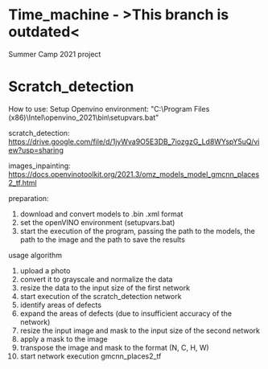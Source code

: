 # Time_machine - >This branch is outdated<
Summer Camp 2021 project
# Scratch_detection
How to use:
Setup Openvino environment: "C:\Program Files (x86)\Intel\openvino_2021\bin\setupvars.bat"

scratch_detection: https://drive.google.com/file/d/1jyWva9O5E3DB_7iozgzG_Ld8WYspY5uQ/view?usp=sharing

images_inpainting: https://docs.openvinotoolkit.org/2021.3/omz_models_model_gmcnn_places2_tf.html

preparation:
1) download and convert models to .bin .xml format
2) set the openVINO environment (setupvars.bat)
3) start the execution of the program, passing the path to the models, the path to the image and the path to save the results

usage algorithm
1) upload a photo
2) convert it to grayscale and normalize the data
3) resize the data to the input size of the first network
4) start execution of the scratch_detection network
5) identify areas of defects
6) expand the areas of defects (due to insufficient accuracy of the network)
7) resize the input image and mask to the input size of the second network
8) apply a mask to the image
9) transpose the image and mask to the format (N, C, H, W)
10) start network execution gmcnn_places2_tf
